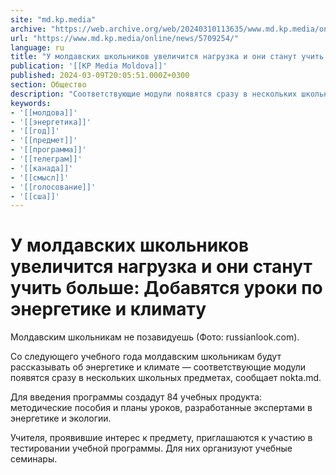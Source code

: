 ```yaml
---
site: "md.kp.media"
archive: "https://web.archive.org/web/20240310113635/www.md.kp.media/online/news/5709254/"
url: "https://www.md.kp.media/online/news/5709254/"
language: ru
title: "У молдавских школьников увеличится нагрузка и они станут учить больше: Добавятся уроки по энергетике и климату"
publication: '[[KP Media Moldova]]'
published: 2024-03-09T20:05:51.000Z+0300
section: Общество
description: "Соответствующие модули появятся сразу в нескольких школьных предметах"
keywords:
- '[[молдова]]'
- '[[энергетика]]'
- '[[год]]'
- '[[предмет]]'
- '[[программа]]'
- '[[телеграм]]'
- '[[канада]]'
- '[[смысл]]'
- '[[голосование]]'
- '[[сша]]'
---
```


# У молдавских школьников увеличится нагрузка и они станут учить больше: Добавятся уроки по энергетике и климату

Молдавским школьникам не позавидуешь (Фото: russianlook.com).

Со следующего учебного года молдавским школьникам будут рассказывать об энергетике и климате — соответствующие модули появятся сразу в нескольких школьных предметах, сообщает nokta.md.

Для введения программы создадут 84 учебных продукта: методические пособия и планы уроков, разработанные экспертами в энергетике и экологии.

Учителя, проявившие интерес к предмету, приглашаются к участию в тестировании учебной программы. Для них организуют учебные семинары.